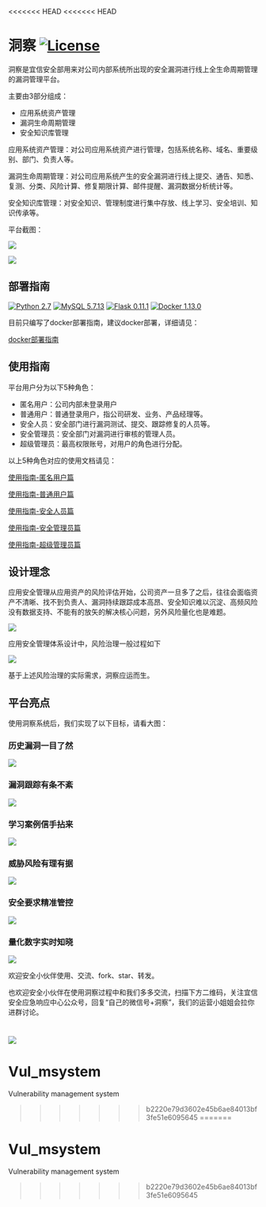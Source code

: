 <<<<<<< HEAD
<<<<<<< HEAD
# 洞察 [![License](https://img.shields.io/aur/license/yaourt.svg)](https://github.com/creditease-sec/insight/blob/open-source/LICENSE)

洞察是宜信安全部用来对公司内部系统所出现的安全漏洞进行线上全生命周期管理的漏洞管理平台。

主要由3部分组成：
* 应用系统资产管理
* 漏洞生命周期管理
* 安全知识库管理

应用系统资产管理：对公司应用系统资产进行管理，包括系统名称、域名、重要级别、部门、负责人等。

漏洞生命周期管理：对公司应用系统产生的安全漏洞进行线上提交、通告、知悉、复测、分类、风险计算、修复期限计算、邮件提醒、漏洞数据分析统计等。

安全知识库管理：对安全知识、管理制度进行集中存放、线上学习、安全培训、知识传承等。

平台截图：

![](docs/pics/登录后首页.png)

![](docs/pics/外网风险统计.png)

## 部署指南

[![Python 2.7](https://img.shields.io/badge/python-2.7-green.svg)](https://www.python.org/)
[![MySQL 5.7.13](https://img.shields.io/badge/mysql-5.7.13-orange.svg)](https://www.mysql.com)
[![Flask 0.11.1](https://img.shields.io/badge/flask-0.11.1-yellow.svg)](https://github.com/pallets/flask)
[![Docker 1.13.0](https://img.shields.io/badge/docker-1.13.0-blue.svg)](https://www.docker.com/)

目前只编写了docker部署指南，建议docker部署，详细请见：

[docker部署指南](docs/install.md)

## 使用指南

平台用户分为以下5种角色：
* 匿名用户：公司内部未登录用户
* 普通用户：普通登录用户，指公司研发、业务、产品经理等。
* 安全人员：安全部门进行漏洞测试、提交、跟踪修复的人员等。
* 安全管理员：安全部门对漏洞进行审核的管理人员。
* 超级管理员：最高权限账号，对用户的角色进行分配。

以上5种角色对应的使用文档请见：

[使用指南-匿名用户篇](docs/anonymous_user.md)

[使用指南-普通用户篇](docs/normal_user.md)

[使用指南-安全人员篇](docs/sec_user.md)

[使用指南-安全管理员篇](docs/sec_manager.md)

[使用指南-超级管理员篇](docs/super_user.md)

## 设计理念

应用安全管理从应用资产的风险评估开始，公司资产一旦多了之后，往往会面临资产不清晰、找不到负责人、漏洞持续跟踪成本高昂、安全知识难以沉淀、高频风险没有数据支持、不能有的放矢的解决核心问题，另外风险量化也是难题。

![](docs/pics/安全管理痛点.png)

应用安全管理体系设计中，风险治理一般过程如下

![](docs/pics/安全管理体系.png)

基于上述风险治理的实际需求，洞察应运而生。

## 平台亮点

使用洞察系统后，我们实现了以下目标，请看大图：

### 历史漏洞一目了然

![](docs/pics/历史漏洞一目了然.png)

### 漏洞跟踪有条不紊

![](docs/pics/漏洞跟踪有条不紊.png)

### 学习案例信手拈来

![](docs/pics/学习案例信手拈来.png)

### 威胁风险有理有据

![](docs/pics/威胁风险有理有据.png)

### 安全要求精准管控

![](docs/pics/安全要求精准管控.png)

### 量化数字实时知晓

![](docs/pics/量化数字实时知晓.png)

欢迎安全小伙伴使用、交流、fork、star、转发。

也欢迎安全小伙伴在使用洞察过程中和我们多多交流，扫描下方二维码，关注宜信安全应急响应中心公众号，回复“自己的微信号+洞察”，我们的运营小姐姐会拉你进群讨论。

![](docs/pics/CESRC.jpeg)
=======
# Vul_msystem
Vulnerability management system
>>>>>>> b2220e79d3602e45b6ae84013bf3fe51e6095645
=======
# Vul_msystem
Vulnerability management system
>>>>>>> b2220e79d3602e45b6ae84013bf3fe51e6095645
